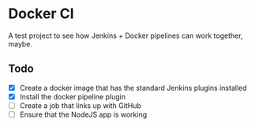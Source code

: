 # Docker CI
A test project to see how Jenkins + Docker pipelines can work together, maybe.

## Todo
- [x] Create a docker image that has the standard Jenkins plugins installed
- [x] Install the docker pipeline plugin
- [ ] Create a job that links up with GitHub
- [ ] Ensure that the NodeJS app is working
